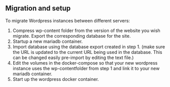## Migration and setup
To migrate Wordpress instances between different servers:
1. Compress wp-content folder from the version of the website you wish migrate. Export the corresponding database for the site.
2. Startup a new mariadb container.
3. Import database using the database export created in step 1. (make sure the URL is updated to the current URL being used in the database. This can be changed easily pre-import by editing the text file.)
4. Edit the volumes in the docker-compose so that your new wordpress instance uses the wp-contentfolder from step 1 and link it to your new mariadb container.
5. Start up the wordpress docker container.
